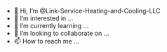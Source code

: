 - 👋 Hi, I’m @Link-Service-Heating-and-Cooling-LLC
- 👀 I’m interested in ...
- 🌱 I’m currently learning ...
- 💞️ I’m looking to collaborate on ...
- 📫 How to reach me ...

<!---
Link-Service-Heating-and-Cooling-LLC/Link-Service-Heating-and-Cooling-LLC is a ✨ special ✨ repository because its `README.md` (this file) appears on your GitHub profile.
You can click the Preview link to take a look at your changes.
--->
